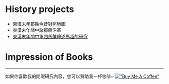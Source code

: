 # History projects

- [東漢末年郡縣今昔對照地圖](https://www.google.com/maps/d/edit?mid=1sYTTy-8_RDDGeo69G0JVJ0xfQkxMo2M&usp=sharing)
- 東漢末年關中諸郡縣沿革
- [東漢末年關中軍閥馬騰韓遂馬超的研究](./Guanzhong/index.md)

# Impression of Books


---
如果你喜歡我的閒暇研究內容，您可以贊助我一杯咖啡~ 
[!["Buy Me A Coffee"](https://www.buymeacoffee.com/assets/img/custom_images/orange_img.png)](https://www.buymeacoffee.com/kerickuo)